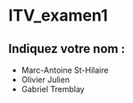 # ITV_examen1

## Indiquez votre nom : 

- Marc-Antoine St-Hilaire
- Olivier Julien
- Gabriel Tremblay

